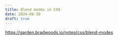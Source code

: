 ```yaml
---
title: Blend modes in CSS
date: 2024-06-30
draft: true
---
```


<https://garden.bradwoods.io/notes/css/blend-modes>

